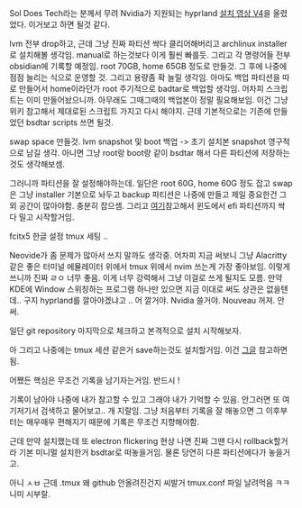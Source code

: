 Sol Does Tech라는 분께서 무려 Nvidia가 지원되는 hyprland [설치 영상 V4](https://www.youtube.com/watch?v=whAi_y_LfEE&ab_channel=SolDoesTech)을 올렸었다. 이거보고 하면 될것 같다.

lvm 전부 drop하고, 근데 그냥 진짜 파티션 싹다 클리어해버리고 archlinux installer로 설치해볼 생각임. manual로 하는것보다 이게 훨씬 빠를듯.
그리고 각 명령어들 전부 obsidian에 기록할 예정임.
root 70GB, home 65GB 정도로 만들것.
그 후에 나중에 점점 늘리는 식으로 운영할 것.
그리고 용량좀 확 늘릴 생각임. 
아마도 백업 파티션을 따로 만들어서 home이라던가 root 주기적으로 badtar로 백업할 생각임. 어차피 스크립트는 이미 만들어놨으니까. 아무래도 그때그때의 백업본이 정말 필요해보임. 이건 그냥 위키 참고해서 제대로된 스크립트 가지고 다시 해야지. 근데 기본적으로는 기존에 만들었던 bsdtar scripts 쓰면 될것. 

swap space 만들것.
lvm snapshot 및 boot 백업 -> 초기 설치본 snapshot 영구적으로 남길 생각. 아니면 그냥 root랑 boot랑 같이 bsdtar 해서 다른 파티션에 저장하는것도 생각해보셈.

그러니까 파티션을 잘 설정해야하는데. 일단은 root 60G, home 60G 정도 잡고 swap은 그냥 installer 기본으로 놔두고 backup 파티션은 나중에 만들고 제일 중요한건 그외 공간이 많아야함. 충분히 잡으셈. 그리고 [여기](https://www.youtube.com/watch?v=4dKzYmhcGEU&ab_channel=KskRoyal)참고해서 윈도에서 efi 파티션까지 싹 다 밀고 시작할거임.

fcitx5 한글 설정
tmux 세팅 ..

Neovide가 좀 문제가 많아서 쓰지 말까도 생각중. 어차피 지금 써보니 그냥 Alacritty 같은 좋은 터미널 에뮬레이터 위에서 tmux 위에서 nvim 쓰는게 가장 좋아보임. 이렇게 쓰니까 진짜 ㄹㅇ 너무 좋음. 이게 너무 강력해서 그냥 이걸로 쓰게 될지도 모름. 만약 KDE에 Window 스위칭하는 프로그램 하나만 있으면 지금 이대로 써도 상관은 없을텐데.. 구지 hyprland를 깔아야겠냐고 .. 어 깔거야. Nvidia 쓸거야. Nouveau 꺼져. 안써. 

일단 git repository 마지막으로 체크하고 본격적으로 설치 시작해보자.

아 그리고 나중에는 tmux 세션 같은거 save하는것도 설치할거임. 이건 [그글](https://madforfamily.com/post/%EB%82%B4%EA%B0%80-%EB%A6%AC%EB%88%85%EC%8A%A4%EB%A5%BC-%EC%8D%A8%EC%95%BC%EB%A7%8C-%ED%95%98%EB%8A%94-%EC%9D%B4%EC%9C%A0-3-tmux.html) 참고하면 됨.

어쨌든 핵심은 무조건 기록을 남기자는거임. 반드시 !

기록이 남아야 나중에 내가 참고할 수 있고 그래야 내가 기억할 수 있음. 안그러면 또 여기저기서 검색하고 물어보고.. 개 지랄임. 그냥 처음부터 기록을 잘 해놓으면 그 이후부터는 매우매우 편해지기 때문에 기록은 무조건 지향해야함. 

근데 만약 설치했는데 또 electron flickering 현상 나면 진짜 그땐 다시 rollback할거라 기본 미니멀 설치한거 bsdtar로 떠놓을거임. 물론 당연히 다른 파티션에다가 놓을거고. 

아니 ㅅㅂ 근데 .tmux 왜 github 안올려진건지 씨발거 tmux.conf 파일 날려먹음 ㅋㅋ 니미 시부랄.